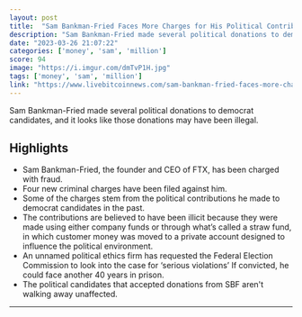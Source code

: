 ```yaml
---
layout: post
title:  "Sam Bankman-Fried Faces More Charges for His Political Contributions"
description: "Sam Bankman-Fried made several political donations to democrat candidates, and it looks like those donations may have been illegal."
date: "2023-03-26 21:07:22"
categories: ['money', 'sam', 'million']
score: 94
image: "https://i.imgur.com/dmTvP1H.jpg"
tags: ['money', 'sam', 'million']
link: "https://www.livebitcoinnews.com/sam-bankman-fried-faces-more-charges-for-his-political-contributions/"
---
```


Sam Bankman-Fried made several political donations to democrat candidates, and it looks like those donations may have been illegal.

## Highlights

- Sam Bankman-Fried, the founder and CEO of FTX, has been charged with fraud.
- Four new criminal charges have been filed against him.
- Some of the charges stem from the political contributions he made to democrat candidates in the past.
- The contributions are believed to have been illicit because they were made using either company funds or through what’s called a straw fund, in which customer money was moved to a private account designed to influence the political environment.
- An unnamed political ethics firm has requested the Federal Election Commission to look into the case for ‘serious violations’ If convicted, he could face another 40 years in prison.
- The political candidates that accepted donations from SBF aren't walking away unaffected.

---

